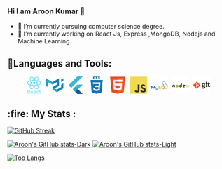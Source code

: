 ### Hi I am Aroon Kumar 👋

- 🔭 I’m currently pursuing computer science degree.
- 🌱 I’m currently working on React Js, Express ,MongoDB, Nodejs and Machine Learning.

<h2>🔨Languages and Tools: </h2>
<div align="center">
  <img src="https://github.com/devicons/devicon/blob/master/icons/react/react-original-wordmark.svg" title="React" alt="React" width="40" height="40"/>&nbsp;
  <img src="https://github.com/devicons/devicon/blob/master/icons/materialui/materialui-original.svg" title="Material UI" alt="Material UI" width="40" height="40"/>&nbsp;
  <img src="https://github.com/devicons/devicon/blob/master/icons/flutter/flutter-original.svg" title="Flutter" alt="Flutter" width="40" height="40"/>&nbsp;
  <img src="https://github.com/devicons/devicon/blob/master/icons/css3/css3-plain-wordmark.svg"  title="CSS3" alt="CSS" width="40" height="40"/>&nbsp;
  <img src="https://github.com/devicons/devicon/blob/master/icons/html5/html5-original.svg" title="HTML5" alt="HTML" width="40" height="40"/>&nbsp;
  <img src="https://github.com/devicons/devicon/blob/master/icons/javascript/javascript-original.svg" title="JavaScript" alt="JavaScript" width="40" height="40"/>&nbsp;
  <img src="https://github.com/devicons/devicon/blob/master/icons/mysql/mysql-original-wordmark.svg" title="MySQL"  alt="MySQL" width="40" height="40"/>&nbsp;
  <img src="https://github.com/devicons/devicon/blob/master/icons/nodejs/nodejs-original-wordmark.svg" title="NodeJS" alt="NodeJS" width="40" height="40"/>&nbsp;
  <img src="https://github.com/devicons/devicon/blob/master/icons/git/git-original-wordmark.svg" title="Git" **alt="Git" width="40" height="40"/>
</div>
<h2>
:fire: My Stats : </h2>

[![GitHub Streak](http://github-readme-streak-stats.herokuapp.com?user=Arunp10&border_radius=4.1&exclude_days=Sun%2CSat)](https://git.io/streak-stats)


[![Aroon's GitHub stats-Dark](https://github-readme-stats.vercel.app/api?username=arunp10&show_icons=true&theme=dark#gh-dark-mode-only)](https://github.com/arunp10/github-readme-stats#gh-dark-mode-only)
[![Aroon's GitHub stats-Light](https://github-readme-stats.vercel.app/api?username=arunp10&show_icons=true&theme=default#gh-light-mode-only)](https://github.com/arunp10/github-readme-stats#gh-light-mode-only)

[![Top Langs](https://github-readme-stats.vercel.app/api/top-langs/?username=arunp10)](https://github.com/arunp10/github-readme-stats)

